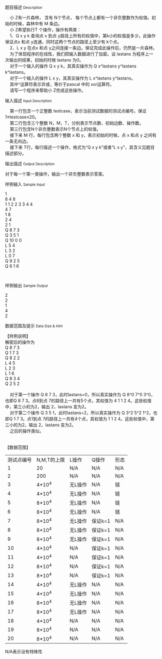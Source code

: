 <div class="panel panel-default">
<div class="area-title">
<span>
题目描述
<small>Description</small>
</span></div>
<div class="panel-body">

<p>    小 Z有一片森林， 含有 N个节点， 每个节点上都有一个非负整数作为权值。初始的时候，森林中有 M 条边。 <br>    小 Z希望执行T 个操作，操作有两类： <br>    1、Q x y k 查询点 x 到点 y路径上所有的权值中，第k小的权值是多少。此操作保证点x 和点 y连通，同时这两个节点的路径上至少有 k个点。 <br>    2、L x y 在点x 和点 y之间连接一条边。保证完成此操作后，仍然是一片森林。 <br>    为了体现程序的在线性，我们把输入数据进行了加密。设 lastans 为程序上一次输出的结果，初始的时候 lastans 为0。 <br>    对于一个输入的操作 Q x y k，其真实操作为 Q x^lastans y^lastans k^lastans。 <br>    对于一个输入的操作 L x y，其真实操作为 L x^lastans y^lastans。 <br>    其中^运算符表示异或，等价于pascal 中的 xor运算符。 <br>    请写一个程序来帮助小 Z完成这些操作。</p>

</div>
</div>

<div class="panel panel-default">
<div class="area-title">
<span>
输入描述
<small>Input Description</small>
</span></div>
<div class="panel-body">
<p>    第一行包含一个正整数 testcase，表示当前测试数据的测试点编号。保证 1≤testcase≤20。 <br>    第二行包含三个整数 N，M，T，分别表示节点数、初始边数、操作数。 <br>    第三行包含N个非负整数表示N个节点上的权值。 <br>    接下来 M 行，每行包含两个整数 x 和 y，表示初始的时候，点 x 和点 y 之间有一条无向边。 <br>    接下来 T行，每行描述一个操作，格式为“Q x y k”或者“L x y”，其含义见题目描述部分。</p>

</div>
</div>
<div  class="panel panel-default">
<div class="area-title">
<span>
输出描述
<small>Output Description</small>
</span></div>
<div class="panel-body">

<p>对于每一个第一类操作，输出一个非负整数表示答案。&nbsp;</p>

</div>
</div>


<div class="panel panel-default">
<div class="area-title">
<span>
样例输入
<small>Sample Input</small>
</span></div>
<div class="panel-body">
<p>1 <br>8 4 8 <br>1 1 2 2 3 3 4 4 <br>4 7 <br>1 8 <br>2 4 <br>2 1 <br>Q 8 7 3 <br>Q 3 5 1<br><span style="">Q 10 0 0<br></span><span style="">L 5 4 <br></span><span style="">L 3 2 <br></span><span style="">L 0 7 <br></span><span style="">Q 9 2 5 <br></span><span style="">Q 6 1 6</span></p>
<p> </p>

</div>
</div>

<div class="panel panel-default">
<div class="area-title">
<span>
样例输出
<small>Sample Output</small>
</span></div>
<div class="panel-body">
<p>2 <br>2 <br>1 <br>4 <br>2</p>

</div>
</div>

<div class="panel panel-default">
<div class="area-title">
<span>
数据范围及提示
<small>Data Size & Hint</small>
</span></div>
<div class="panel-body">
<p>【样例说明】 <br>解密后的操作为 <br>Q 8 7 3 <br>Q 1 7 3 <br>Q 8 2 2 <br>L 4 5 <br>L 2 3 <br>L 1 6 <br>Q 8 3 4 <br>Q 2 5 2 <br><br>    对于第一个操作 Q 8 7 3，此时lastans=0，所以真实操作为 Q 8^0 7^0 3^0，也即Q 8 7 3。点8到点 7的路径上一共有5个点，其权值为 4 1 1 2 4。这些权值中，第三小的为2，输出 2，lastans 变为2。 <br>    对于第二个操作 Q 3 5 1，此时lastans=2，所以真实操作为 Q 3^2 5^2 1^2，也即Q 1 7 3。点1到点 7的路径上一共有4个点，其权值为 1 1 2 4。这些权值中，第三小的为2，输出 2，lastans 变为2。<br>    之后的操作类似。 <br><br><br>【数据范围】</p>
<table border="0">
<tbody>
<tr>
<td>测试点编号</td>
<td>N,M,T的上限</td>
<td>L操作</td>
<td>Q操作</td>
<td>形态</td>
</tr>
<tr>
<td>1</td>
<td>20</td>
<td>N/A</td>
<td>N/A</td>
<td>N/A</td>
</tr>
<tr>
<td>2</td>
<td>200</td>
<td>N/A</td>
<td>N/A</td>
<td>N/A</td>
</tr>
<tr>
<td>3</td>
<td>4*10<sup>4</sup></td>
<td>无L操作</td>
<td>N/A</td>
<td>链</td>
</tr>
<tr>
<td>4</td>
<td>4*10<sup>4</sup></td>
<td>无L操作</td>
<td>N/A</td>
<td>链</td>
</tr>
<tr>
<td>5</td>
<td>8*10<sup>4</sup></td>
<td>无L操作</td>
<td>N/A</td>
<td>链</td>
</tr>
<tr>
<td>6</td>
<td><span>8*10</span><sup>4</sup></td>
<td>无L操作</td>
<td>N/A</td>
<td>链</td>
</tr>
<tr>
<td>7</td>
<td><span>8*10</span><sup>4</sup></td>
<td>无L操作</td>
<td>保证k=1</td>
<td>N/A</td>
</tr>
<tr>
<td>8</td>
<td><span>8*10</span><sup>4</sup></td>
<td>无L操作</td>
<td><span>保证k=1</span></td>
<td>N/A</td>
</tr>
<tr>
<td>9</td>
<td><span>8*10</span><sup>4</sup></td>
<td>无L操作</td>
<td><span>保证k=1</span></td>
<td>N/A</td>
</tr>
<tr>
<td>10</td>
<td>4*10<sup>4</sup></td>
<td>N/A</td>
<td><span>保证k=1</span></td>
<td>N/A</td>
</tr>
<tr>
<td>11</td>
<td>4*10<sup>4</sup></td>
<td>N/A</td>
<td><span>保证k=1</span></td>
<td>N/A</td>
</tr>
<tr>
<td>12</td>
<td>8*10<sup>4</sup></td>
<td>N/A</td>
<td><span>保证k=1</span></td>
<td>N/A</td>
</tr>
<tr>
<td>13</td>
<td>8*10<sup>4</sup></td>
<td>N/A</td>
<td><span>保证k=1</span></td>
<td>N/A</td>
</tr>
<tr>
<td>14</td>
<td><span>4*10</span><sup>4</sup></td>
<td>无L操作</td>
<td>N/A</td>
<td>N/A</td>
</tr>
<tr>
<td>15</td>
<td><span>4*10</span><sup>4</sup></td>
<td>无L操作</td>
<td>N/A</td>
<td>N/A</td>
</tr>
<tr>
<td>16</td>
<td>8*10<sup>4</sup></td>
<td>无L操作</td>
<td>N/A</td>
<td>N/A</td>
</tr>
<tr>
<td>17</td>
<td>8*10<sup>4</sup></td>
<td>无L操作</td>
<td>N/A</td>
<td>N/A</td>
</tr>
<tr>
<td>18</td>
<td><span>4*10</span><sup>4</sup></td>
<td>N/A</td>
<td>N/A</td>
<td>N/A</td>
</tr>
<tr>
<td>19</td>
<td>8*10<sup>4</sup></td>
<td>N/A</td>
<td>N/A</td>
<td>N/A</td>
</tr>
<tr>
<td>20</td>
<td>8*10<sup>4</sup></td>
<td>N/A</td>
<td>N/A</td>
<td>N/A </td>
</tr>
</tbody>
</table>
<p>N/A表示没有特殊性</p>
</div>
</div>